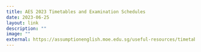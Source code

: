 ```yaml
---
title: AES 2023 Timetables and Examination Schedules
date: 2023-06-25
layout: link
description: ""
image: ""
external: https://assumptionenglish.moe.edu.sg/useful-resources/timetable-examinations/
---
```

